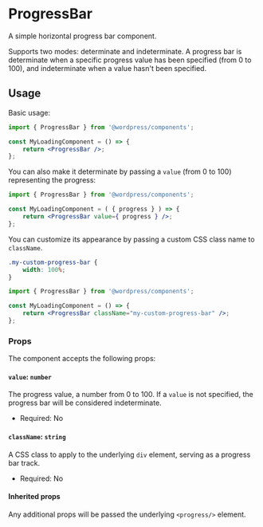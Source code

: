 # ProgressBar

A simple horizontal progress bar component.

Supports two modes: determinate and indeterminate. A progress bar is determinate when a specific progress value has been specified (from 0 to 100), and indeterminate when a value hasn't been specified.

## Usage

Basic usage:

```jsx
import { ProgressBar } from '@wordpress/components';

const MyLoadingComponent = () => {
	return <ProgressBar />;
};
```

You can also make it determinate by passing a `value` (from 0 to 100) representing the progress:

```jsx
import { ProgressBar } from '@wordpress/components';

const MyLoadingComponent = ( { progress } ) => {
	return <ProgressBar value={ progress } />;
};
```

You can customize its appearance by passing a custom CSS class name to `className`.

```css
.my-custom-progress-bar {
	width: 100%;
}
```

```jsx
import { ProgressBar } from '@wordpress/components';

const MyLoadingComponent = () => {
	return <ProgressBar className="my-custom-progress-bar" />;
};
```

### Props

The component accepts the following props:

#### `value`: `number`

The progress value, a number from 0 to 100.
If a `value` is not specified, the progress bar will be considered indeterminate.

-   Required: No

#### `className`: `string`

A CSS class to apply to the underlying `div` element, serving as a progress bar track.

-   Required: No

#### Inherited props

Any additional props will be passed the underlying `<progress/>` element.
